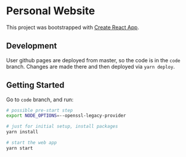 # Personal Website

This project was bootstrapped with [Create React App](https://github.com/facebook/create-react-app).

## Development

User github pages are deployed from master, so the code is in the `code` branch. Changes are made there and then deployed via `yarn deploy`.

## Getting Started

Go to `code` branch, and run:

```bash
# possible pre-start step
export NODE_OPTIONS=--openssl-legacy-provider

# just for initial setup, install packages
yarn install

# start the web app
yarn start
```
